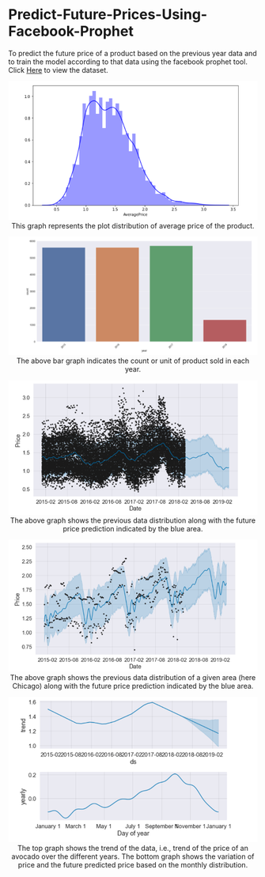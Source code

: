 # Predict-Future-Prices-Using-Facebook-Prophet
To predict the future price of a product based on the previous year data and to train the model according to that data using the facebook prophet tool. Click [Here](avocado.csv) to view the dataset.

<p align = "center"> <img src = "Fbprophet5.PNG"> <br> This graph represents the plot distribution of average price of the product. </p>
<p align = "center"> <img src = "Fbprophet4.PNG"> <br> The above bar graph indicates the count or unit of product sold in each year. </p>
<p align = "center"> <img src = "Fbprophet3.PNG"> <br> The above graph shows the previous data distribution along with the future price prediction indicated by the blue area. </p>
<p align = "center"> <img src = "Fbprophet1.PNG"> <br> The above graph shows the previous data distribution of a given area (here Chicago) along with the future price prediction indicated by the blue area. </p>
<p align = "center"> <img src = "Fbprophet2.PNG"> <br> The top graph shows the trend of the data, i.e., trend of the price of an avocado over the different years. The bottom graph shows the variation of price and the future predicted price based on the monthly distribution. </p>
